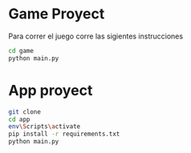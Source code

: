 # Game Proyect

Para correr el juego corre las sigientes instrucciones

```sh
cd game
python main.py
```


# App proyect

```sh
git clone
cd app
env\Scripts\activate
pip install -r requirements.txt
python main.py
```